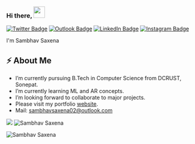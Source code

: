 ### Hi there, <img src="https://raw.githubusercontent.com/MartinHeinz/MartinHeinz/master/wave.gif" width="30px">
 <!-- Actual text -->

[![Twitter Badge](https://img.shields.io/badge/Twitter-1DA1F2?style=for-the-badge&logo=twitter&logoColor=white&link=https://twitter.com/_sambhavsaxena)](https://twitter.com/_sambhavsaxena)
[![Outlook Badge](https://img.shields.io/badge/Microsoft_Outlook-0078D4?style=for-the-badge&logo=microsoft-outlook&logoColor=white&link=mailto:sambhavsaxena02@gmail.com)](mailto:sambhavsaxena02@gmail.com)
[![LinkedIn Badge](https://img.shields.io/badge/LinkedIn-0077B5?style=for-the-badge&logo=linkedin&logoColor=white&link=https://www.linkedin.com/in/sambhav-saxena-411985152/)](https://www.linkedin.com/in/sambhav-saxena-411985152/)
[![Instagram Badge](https://img.shields.io/badge/Instagram-E4405F?style=for-the-badge&logo=instagram&logoColor=white&link=https://www.instagram.com/in/sambhav.jpg/)](https://www.instagram.com/in/sambhav.jpg/)

I'm Sambhav Saxena


## ⚡ About Me
-  I’m currently pursuing B.Tech in Computer Science from DCRUST, Sonepat.
-  I’m currently learning ML and AR concepts.
-  I’m looking forward to collaborate to major projects.
-  Please visit my portfolio [website].
-  Mail: sambhavsaxena02@outlook.com
<img src="https://github-readme-stats.vercel.app/api?username=sambhavsaxena&theme=dark&count_private=true&show_icons=truehow_icons=true&hide_border=true" />
<img  src="https://github-readme-stats.vercel.app/api/top-langs?username=sambhavsaxena&theme=dark&show_icons=true&locale=en&layout=compact" alt="Sambhav Saxena"  />
<p><img  src="https://github-readme-streak-stats.herokuapp.com/?user=sambhavsaxena&theme=dark" alt="Sambhav Saxena" /></p>

[website]: https://sambhavsaxena.netlify.app/





